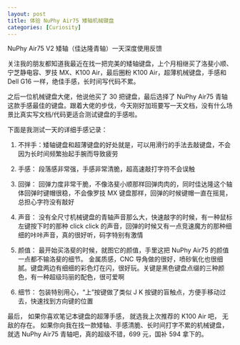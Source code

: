 ```yaml
---
layout: post
title: 体验 NuPhy Air75 矮轴机械键盘
categories: [Curiosity]
---
```


NuPhy Air75 V2 矮轴（佳达隆青轴）一天深度使用反馈

关注我的朋友都知道我最近在找一把完美的矮轴键盘，上个月相继买了洛斐小顺、宁芝静电容、罗技 MX、K100 Air，最后圈粉 K100 Air，超薄机械键盘，手感和 Dell G16 一样，绝佳手感，长时间写代码不累。

之后一位机械键盘大佬，他说他买了 30 把键盘，最后选择了 NuPhy Air75 青轴这款手感最佳的键盘。跟着大佬的步伐，今天刚好加班要写一天文档，没有什么场景比真实写文档/代码更适合测试键盘的手感啦。

下面是我测试一天的详细手感记录：
1. 不拌手：矮轴键盘和超薄键盘的好处就是，可以用滑行的手法去敲键盘，不会因为长时间频繁抬起手腕而导致疲劳

2. 手感： 段落感非常强，手感非常清脆，超高速敲打字符不会误触

3. 回弹： 回弹力度非常干脆，不像洛斐小顺那样回弹肉肉的，同时佳达隆这个轴体回弹时键帽很稳，不会像罗技 MX 键盘那样，回弹的时候键帽一直在摇晃，总担心字符没有敲好

4. 声音： 没有全尺寸机械键盘的青轴声音那么大，快速敲字的时候，有一种鼠标左键按下时的那种 click click 的声音，回弹的时候又有一点竞速魔方的那种细细的咔咔声音，真的很好听，码字特别有激情

5. 颜值： 最开始买洛斐的时候，就图它的颜值，手里这把 NuPhy Air75 的颜值一点都不输洛斐的细节。 金属质感，CNC 导角做的很好，喷砂氧化也很细腻。键盘两边有细细的彩色灯在闪，很好玩。关键是黑色键盘点缀的三种颜色，有一种超级玛丽的配色，很可爱啊

6. 细节： 包装特别用心，“上”按键做了类似 J K 按键的盲触点，方便手移动过去，快速找到方向键的位置

最后， 如果你喜欢笔记本键盘的超薄手感， 就选我上次推荐的 K100 Air 吧， 无敌的存在。 如果你向我在找一款矮轴、手感清脆、长时间打字不累的机械键盘，就选 NuPhy Air75 青轴吧，真的超级不错，699 元，国补 594 拿下的。
